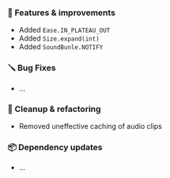 ### 🚀 Features & improvements

- Added `Ease.IN_PLATEAU_OUT`
- Added `Size.expand(int)`
- Added `SoundBunle.NOTIFY`

### 🪛 Bug Fixes

- ...

### 🧽 Cleanup & refactoring

- Removed uneffective caching of audio clips

### 📦 Dependency updates

- ...